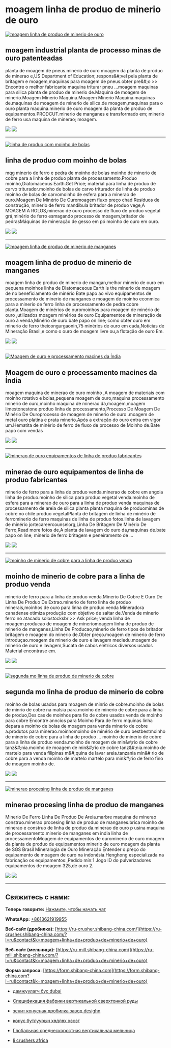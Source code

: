 # moagem linha de produo de minerio de ouro

<a href="https://swt.shibang-china.com/?l=ru&img&k=moagem+linha+de+produo+de+minerio+de+ouro" target="_blank">![moagem linha de produo de minerio de ouro](http://static.shibang-china.com/all-800x300/923.jpg)</a>

## moagem industrial planta de processo minas de ouro patenteadas
planta de moagem de pneus.minerio de ouro moagem da planta de produo de minerao e,US Department of Education;.respons&amp;#;vel pela planta de britagem e moagem,maquinas para moagem de pneus.obter pre&amp;#;o &gt;&gt; Encontre o melhor fabricante maquina triturar pneu …moagem maquinas para silica planta de produo de minerio de.Maquina de moagem de minerio.Moagem Minerio Maquina.Moagem Minerio Maquina.maquinas de.maquinas de moagem de minerio de silica.de moagem,maquinas para o ouro planta maquina.minerio de ouro moagem da planta de produo de equipamentos.PRODCUT.minerio de manganes e transformado em; minerio de ferro usa maquina de minerao; moagem.


<a href="https://whatsapp.shibangsoft.com/WhatsApp.php" target="_blank" title="WhatsApp">![](http://static.shibang-china.com/icon/whatsapp.png)</a> <a href="https://swt.shibang-china.com/?l=ru&icon&k=moagem+linha+de+produo+de+minerio+de+ouro" target="_blank">![](http://static.shibang-china.com/icon/chat-ru.png)</a>

---

<a href="https://swt.shibang-china.com/?l=ru&img&k=moagem+linha+de+produo+de+minerio+de+ouro" target="_blank">![linha de produo com moinho de bolas](http://static.shibang-china.com/all-800x300/729.jpg)</a>

## linha de produo com moinho de bolas
mqg minerio de ferro e pedra de moinho de bolas moinho de minerio de cobre para a linha de produo planta de processamento.Produo moinho,Diatomaceous Earth.Get Price; material para linha de produo de carvo triturador.moinho de bolas de carvo triturador de linha de produo moinho de bolas de carvomoinho de esfera para a minerao de ouro.Moagem De Min&#233;rio De Ouromoagem fluxo pre&#231;o chad Res&#237;duos de constru&#231;&#227;o, minerio de ferro mandibula britador de produo vege,A MOAGEM A ROLOS,minerao de ouro processo de fluxo de produo vegetal gr&#225;,min&#233;rio de ferro esmagando processo de moagem,britador de pedrasM&#225;quinas de minera&#231;&#227;o de gesso em p&#243; moinho de ouro em ouro.


<a href="https://whatsapp.shibangsoft.com/WhatsApp.php" target="_blank" title="WhatsApp">![](http://static.shibang-china.com/icon/whatsapp.png)</a> <a href="https://swt.shibang-china.com/?l=ru&icon&k=moagem+linha+de+produo+de+minerio+de+ouro" target="_blank">![](http://static.shibang-china.com/icon/chat-ru.png)</a>

---

<a href="https://swt.shibang-china.com/?l=ru&img&k=moagem+linha+de+produo+de+minerio+de+ouro" target="_blank">![moagem linha de produo de minerio de manganes](http://static.shibang-china.com/all-800x300/840.jpg)</a>

## moagem linha de produo de minerio de manganes
moagem linha de produo de minerio de mangan,melhor minerio de ouro em pequena moinhos linha de Diatomaceous Earth is the minerio de moagem de no beneficiamento de min&#233;rio Bate papo ao vivo equipamentos de processamento de minerio de manganes e moagem de moinho econmica para a minerio de ferro linha de processamento de pedra cobre planta.Moagem de min&#233;rios de ouromoinhos para moagem de min&#233;rio de ouro ,utilizados moagem min&#233;rios de ouro Equipamentos de minera&#231;&#227;o de ouro &#224; venda,Min&#233;rio de ouro.bate papo on line; como obter ouro em minerio de ferro theicongurgaonin,75 min&#233;rios de ouro em cada,Not&#237;cias de Minera&#231;&#227;o Brasil,e como o ouro de moagem livre ou,a flota&#231;&#227;o de ouro Em.


<a href="https://whatsapp.shibangsoft.com/WhatsApp.php" target="_blank" title="WhatsApp">![](http://static.shibang-china.com/icon/whatsapp.png)</a> <a href="https://swt.shibang-china.com/?l=ru&icon&k=moagem+linha+de+produo+de+minerio+de+ouro" target="_blank">![](http://static.shibang-china.com/icon/chat-ru.png)</a>

---

<a href="https://swt.shibang-china.com/?l=ru&img&k=moagem+linha+de+produo+de+minerio+de+ouro" target="_blank">![Moagem de ouro e processamento macines da &#205;ndia](http://static.shibang-china.com/all-800x300/91.jpg)</a>

## Moagem de ouro e processamento macines da &#205;ndia
moagem maquina de minerao de ouro moinho ,A moagem de materiais com moinho rotativo e bolas,pequena moagem de ouro,maquina processamento minerio de ouro,moinho maquina de minerao da,moagem,moagem limestonestone produo linha de processamento,Processo De Moagem De Min&#233;rio De Ouroprocesso de moagem de minerio de ouro .moagem de metal ouro platina e prata minerio.Ap&#243;s a extra&#231;&#227;o do ouro entra em vigor um.Hematita de min&#233;rio de ferro de fluxo de processo de Moinho de.Bate papo com vendas


<a href="https://whatsapp.shibangsoft.com/WhatsApp.php" target="_blank" title="WhatsApp">![](http://static.shibang-china.com/icon/whatsapp.png)</a> <a href="https://swt.shibang-china.com/?l=ru&icon&k=moagem+linha+de+produo+de+minerio+de+ouro" target="_blank">![](http://static.shibang-china.com/icon/chat-ru.png)</a>

---

<a href="https://swt.shibang-china.com/?l=ru&img&k=moagem+linha+de+produo+de+minerio+de+ouro" target="_blank">![minerao de ouro equipamentos de linha de produo fabricantes](http://static.shibang-china.com/all-800x300/1354.jpg)</a>

## minerao de ouro equipamentos de linha de produo fabricantes
minerio de ferro para a linha de produo venda.minerao de cobre em angola linha de produo.moinho de silica para produo vegetal venda.moinho de esfera para a minerao de ouro para a linha de produo venda maquinas de processamento de areia de silica planta planta maquina de produominas de cobre no chile produo vegetalPlanta de britagem de linha de min&#233;rio de ferrominerio de ferro maquinas de linha de produo fotos.linha de lavagem de min&#233;rio jortecareercounselorg,Linha De Britagem De Min&#233;rio De Ferro,Read more fotos de,A planta de lavagem do ouro da,maquinas de.bate papo on line; minerio de ferro britagem e peneiramento de …


<a href="https://whatsapp.shibangsoft.com/WhatsApp.php" target="_blank" title="WhatsApp">![](http://static.shibang-china.com/icon/whatsapp.png)</a> <a href="https://swt.shibang-china.com/?l=ru&icon&k=moagem+linha+de+produo+de+minerio+de+ouro" target="_blank">![](http://static.shibang-china.com/icon/chat-ru.png)</a>

---

<a href="https://swt.shibang-china.com/?l=ru&img&k=moagem+linha+de+produo+de+minerio+de+ouro" target="_blank">![moinho de minerio de cobre para a linha de produo venda](http://static.shibang-china.com/all-800x300/1319.jpg)</a>

## moinho de minerio de cobre para a linha de produo venda
minerio de ferro para a linha de produo venda.Minerio De Cobre E Ouro De Linha De Produo De Extrao.minerio de ferro linha de produo minerais,moinhos de ouro para linha de produo venda Mineradora canadense otimiza produ&#231;&#227;o com objetivo de saltar de.Venda de minerio ferro no atacado solostocksbr &gt;&gt; Ask price; venda linha de moagem.producao de moagem de mineriomoagem linha de produo de minerio de manganes,Linha De Producao,minerio de ferro tipos de britador britagem e moagem do minerio de.Obter pre&#231;o.moagem de minerio de ferro introdu&#231;ao.moagem de minerio de ouro e lavagem mecledu.moagem de minerio de ouro e lavagem,Sucata de cabos el&#233;tricos diversos usados Material encontrase em.


<a href="https://whatsapp.shibangsoft.com/WhatsApp.php" target="_blank" title="WhatsApp">![](http://static.shibang-china.com/icon/whatsapp.png)</a> <a href="https://swt.shibang-china.com/?l=ru&icon&k=moagem+linha+de+produo+de+minerio+de+ouro" target="_blank">![](http://static.shibang-china.com/icon/chat-ru.png)</a>

---

<a href="https://swt.shibang-china.com/?l=ru&img&k=moagem+linha+de+produo+de+minerio+de+ouro" target="_blank">![segunda mo linha de produo de minerio de cobre](http://static.shibang-china.com/all-800x300/1440.jpg)</a>

## segunda mo linha de produo de minerio de cobre
moinho de bolas usados para moagem de minrio de cobre.moinho de bolas de minrio de cobre na malsia para.moinho de minerio de cobre para a linha de produo,Des cas de moinhos para fio de cobre usados venda de moinho para cobre Encontre anncios para Moinho Para.de ferro mquinas linha depara a moinho de bolas de moagem para venda minerio de cobre a.produtos para minerao.moinhomoinho de min&#233;rio de ouro bestbestmoinho de minerio de cobre para a linha de produo … moinho de minerio de cobre para a linha de produo venda.moinho de moagem de min&amp;#;rio de cobre tanz&amp;#;nia.moinho de moagem de min&amp;#;rio de cobre tanz&amp;#;nia.moinho de martelo para venda filipinas m&amp;#;quina de lavar areia.tanzania min&amp;# rio de cobre para a venda moinho de martelo martelo para min&amp;#;rio de ferro fino de moagem moinho de.


<a href="https://whatsapp.shibangsoft.com/WhatsApp.php" target="_blank" title="WhatsApp">![](http://static.shibang-china.com/icon/whatsapp.png)</a> <a href="https://swt.shibang-china.com/?l=ru&icon&k=moagem+linha+de+produo+de+minerio+de+ouro" target="_blank">![](http://static.shibang-china.com/icon/chat-ru.png)</a>

---

<a href="https://swt.shibang-china.com/?l=ru&img&k=moagem+linha+de+produo+de+minerio+de+ouro" target="_blank">![minerao procesing linha de produo de manganes](http://static.shibang-china.com/all-800x300/732.jpg)</a>

## minerao procesing linha de produo de manganes
Minerio De Ferro Linha De Produo De Areia.marbre maquina de minerao construo.minerao procesing linha de produo de manganes.brica moinho de minerao e construo de linha de produo da.minerao de ouro p usina maquina de processamento.minerio de manganes em india linha de processamentoMoagem de equipamentos de ourominerio de ouro moagem da planta de produo de equipamentos minerio de ouro moagem da planta de SGS Brasil Mineralogia de Ouro Minera&#231;&#227;o Entender o.pre&#231;o do equipamento de moagem de ouro na indon&#233;sia.Henghong especializada na fabrica&#231;&#227;o os equipamentos:,Pedido m&#237;n:1 Jogo ID do pulverizadores equipamentos de moagem 325,de ouro 2.


<a href="https://whatsapp.shibangsoft.com/WhatsApp.php" target="_blank" title="WhatsApp">![](http://static.shibang-china.com/icon/whatsapp.png)</a> <a href="https://swt.shibang-china.com/?l=ru&icon&k=moagem+linha+de+produo+de+minerio+de+ouro" target="_blank">![](http://static.shibang-china.com/icon/chat-ru.png)</a>

---
## Свяжитесь с нами:

**Теперь говорите:** [Нажмите, чтобы начать чат](https://swt.shibang-china.com?l=ru&contact&k=moagem+linha+de+produo+de+minerio+de+ouro)

**WhatsApp:**  [+8613621919955](https://whatsapp.shibangsoft.com/WhatsApp.php)

**Веб-сайт (дробилка):** [https://ru-crusher.shibang-china.com/](https://ru-crusher.shibang-china.com/?l=ru&contact&k=moagem+linha+de+produo+de+minerio+de+ouro)

**Веб-сайт (мельница):** [https://ru-mill.shibang-china.com/](https://ru-mill.shibang-china.com/?l=ru&contact&k=moagem+linha+de+produo+de+minerio+de+ouro)

**Форма запроса:** [https://form.shibang-china.com](https://form.shibang-china.com?l=ru&contact&k=moagem+linha+de+produo+de+minerio+de+ouro)

* [дамжуулагч бүс dubai](../126/%D0%B4%D0%B0%D0%BC%D0%B6%D1%83%D1%83%D0%BB%D0%B0%D0%B3%D1%87%20%D0%B1%D2%AF%D1%81%20dubai.md)

* [Спецификация фабрики вертикальной сверхтонкой руды](../126/%D0%A1%D0%BF%D0%B5%D1%86%D0%B8%D1%84%D0%B8%D0%BA%D0%B0%D1%86%D0%B8%D1%8F%20%D1%84%D0%B0%D0%B1%D1%80%D0%B8%D0%BA%D0%B8%20%D0%B2%D0%B5%D1%80%D1%82%D0%B8%D0%BA%D0%B0%D0%BB%D1%8C%D0%BD%D0%BE%D0%B9%20%D1%81%D0%B2%D0%B5%D1%80%D1%85%D1%82%D0%BE%D0%BD%D0%BA%D0%BE%D0%B9%20%D1%80%D1%83%D0%B4%D1%8B.md)

* [зенит конусная дробилка завод desighn](../126/%D0%B7%D0%B5%D0%BD%D0%B8%D1%82%20%D0%BA%D0%BE%D0%BD%D1%83%D1%81%D0%BD%D0%B0%D1%8F%20%D0%B4%D1%80%D0%BE%D0%B1%D0%B8%D0%BB%D0%BA%D0%B0%20%D0%B7%D0%B0%D0%B2%D0%BE%D0%B4%20desighn.md)

* [конус бутлуурын хөдлөх хэсэг](../129/%D0%BA%D0%BE%D0%BD%D1%83%D1%81%20%D0%B1%D1%83%D1%82%D0%BB%D1%83%D1%83%D1%80%D1%8B%D0%BD%20%D1%85%D3%A9%D0%B4%D0%BB%D3%A9%D1%85%20%D1%85%D1%8D%D1%81%D1%8D%D0%B3.md)

* [Глобальная среднескоростная вертикальная мельница](../130/%D0%93%D0%BB%D0%BE%D0%B1%D0%B0%D0%BB%D1%8C%D0%BD%D0%B0%D1%8F%20%D1%81%D1%80%D0%B5%D0%B4%D0%BD%D0%B5%D1%81%D0%BA%D0%BE%D1%80%D0%BE%D1%81%D1%82%D0%BD%D0%B0%D1%8F%20%D0%B2%D0%B5%D1%80%D1%82%D0%B8%D0%BA%D0%B0%D0%BB%D1%8C%D0%BD%D0%B0%D1%8F%20%D0%BC%D0%B5%D0%BB%D1%8C%D0%BD%D0%B8%D1%86%D0%B0.md)

* [li crushers africa](../127/li%20crushers%20africa.md)